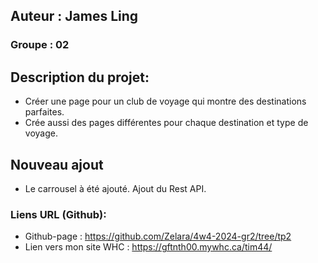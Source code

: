 ## Auteur : James Ling

### Groupe : 02

## Description du projet:

- Créer une page pour un club de voyage qui montre des destinations parfaites.
- Crée aussi des pages différentes pour chaque destination et type de voyage.

## Nouveau ajout

- Le carrousel à été ajouté. Ajout du Rest API.

### Liens URL (Github):

- Github-page : https://github.com/Zelara/4w4-2024-gr2/tree/tp2
- Lien vers mon site WHC : https://gftnth00.mywhc.ca/tim44/
